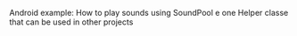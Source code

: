 Android example: How to play sounds using SoundPool e one Helper classe that can be used in other projects
